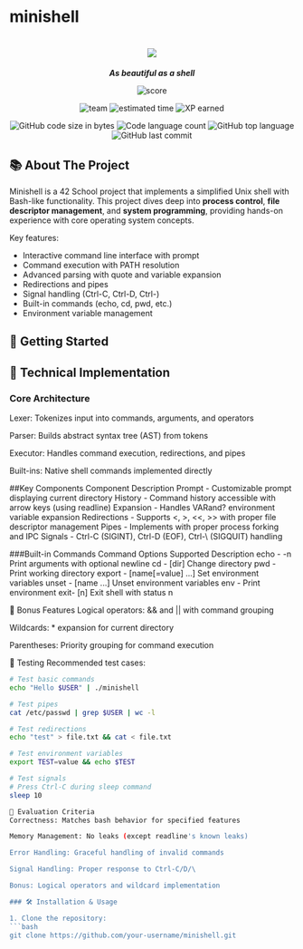 # minishell

<h1 align="center">
	<img src="https://github.com/lkilpela/42-project-badges/blob/main/badges/minishellm.png" />
</h1>

<p align="center">
	<b><i>As beautiful as a shell</i></b><br>
</p>

<p align="center">
    <img alt="score" src="https://img.shields.io/badge/score-100%2F100-brightgreen" />
<p align="center">
    <img alt="team" src="https://img.shields.io/badge/team-2%20members-yellow" />
    <img alt="estimated time" src="https://img.shields.io/badge/time%20spent-300%20hours-blue" />
    <img alt="XP earned" src="https://img.shields.io/badge/XP%20earned-2016-orange" />
<p align="center">
	<img alt="GitHub code size in bytes" src="https://img.shields.io/github/languages/code-size/your-username/minishell?color=lightblue" />
	<img alt="Code language count" src="https://img.shields.io/github/languages/count/your-username/minishell?color=yellow" />
	<img alt="GitHub top language" src="https://img.shields.io/github/languages/top/your-username/minishell?color=blue" />
	<img alt="GitHub last commit" src="https://img.shields.io/github/last-commit/your-username/minishell?color=green" />
</p>

## 📚 About The Project

Minishell is a 42 School project that implements a simplified Unix shell with Bash-like functionality. This project dives deep into **process control**, **file descriptor management**, and **system programming**, providing hands-on experience with core operating system concepts.

Key features:
- Interactive command line interface with prompt
- Command execution with PATH resolution
- Advanced parsing with quote and variable expansion
- Redirections and pipes
- Signal handling (Ctrl-C, Ctrl-D, Ctrl-\)
- Built-in commands (echo, cd, pwd, etc.)
- Environment variable management

## 🏁 Getting Started

## 🧠 Technical Implementation
### Core Architecture
Lexer: Tokenizes input into commands, arguments, and operators

Parser: Builds abstract syntax tree (AST) from tokens

Executor: Handles command execution, redirections, and pipes

Built-ins: Native shell commands implemented directly

##Key Components
Component	Description
Prompt	- Customizable prompt displaying current directory
History	- Command history accessible with arrow keys (using readline)
Expansion	- Handles VARand? environment variable expansion
Redirections	- Supports <, >, <<, >> with proper file descriptor management
Pipes	- Implements	with proper process forking and IPC
Signals	- Ctrl-C (SIGINT), Ctrl-D (EOF), Ctrl-\ (SIGQUIT) handling

###Built-in Commands
Command	Options Supported	Description
echo -	-n	Print arguments with optional newline
cd - [dir]	Change directory
pwd	-	Print working directory
export - [name[=value] ...]	Set environment variables
unset - [name ...]	Unset environment variables
env	-	Print environment
exit- [n]	Exit shell with status n

🚀 Bonus Features
Logical operators: && and || with command grouping

Wildcards: * expansion for current directory

Parentheses: Priority grouping for command execution

🧪 Testing
Recommended test cases:

```bash
# Test basic commands
echo "Hello $USER" | ./minishell

# Test pipes
cat /etc/passwd | grep $USER | wc -l

# Test redirections
echo "test" > file.txt && cat < file.txt

# Test environment variables
export TEST=value && echo $TEST

# Test signals
# Press Ctrl-C during sleep command
sleep 10

📝 Evaluation Criteria
Correctness: Matches bash behavior for specified features

Memory Management: No leaks (except readline's known leaks)

Error Handling: Graceful handling of invalid commands

Signal Handling: Proper response to Ctrl-C/D/\

Bonus: Logical operators and wildcard implementation

### 🛠️ Installation & Usage

1. Clone the repository:
```bash
git clone https://github.com/your-username/minishell.git
